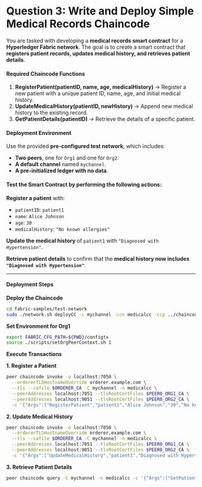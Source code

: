 # Question 3: Write and Deploy Simple Medical Records Chaincode

You are tasked with developing a **medical records smart contract** for a **Hyperledger Fabric network**. The goal is to create a smart contract that **registers patient records, updates medical history, and retrieves patient details**.

#### **Required Chaincode Functions**

1. **RegisterPatient(patientID, name, age, medicalHistory)** → Register a new patient with a unique patient ID, name, age, and initial medical history.
2. **UpdateMedicalHistory(patientID, newHistory)** → Append new medical history to the existing record.
3. **GetPatientDetails(patientID)** → Retrieve the details of a specific patient.

#### **Deployment Environment**

Use the provided **pre-configured test network**, which includes:

* **Two peers**, one for `Org1` and one for `Org2`.
* **A default channel** named `mychannel`.
* **A pre-initialized ledger with no data**.

#### **Test the Smart Contract** by performing the following actions:

**Register a patient** with:

* `patientID`: `patient1`
* `name`: `Alice Johnson`
* `age`: `30`
* `medicalHistory`: `"No known allergies"`

**Update the medical history** of `patient1` with `"Diagnosed with Hypertension"`.

**Retrieve patient details** to confirm that the **medical history now includes `"Diagnosed with Hypertension"`**.

***

#### **Deployment Steps**

**Deploy the Chaincode**

```bash
cd fabric-samples/test-network
sudo ./network.sh deployCC -c mychannel -ccn medicalcc -ccp ../chaincode -ccl go
```

**Set Environment for Org1**

```bash
export FABRIC_CFG_PATH=${PWD}/configtx
source ./scripts/setOrgPeerContext.sh 1
```

**Execute Transactions**

**1. Register a Patient**

```bash
peer chaincode invoke -o localhost:7050 \
  --ordererTLSHostnameOverride orderer.example.com \
  --tls --cafile $ORDERER_CA -C mychannel -n medicalcc \
  --peerAddresses localhost:7051 --tlsRootCertFiles $PEER0_ORG1_CA \
  --peerAddresses localhost:9051 --tlsRootCertFiles $PEER0_ORG2_CA \
  -c '{"Args":["RegisterPatient","patient1","Alice Johnson","30","No known allergies"]}'
```

**2. Update Medical History**

```bash
peer chaincode invoke -o localhost:7050 \
  --ordererTLSHostnameOverride orderer.example.com \
  --tls --cafile $ORDERER_CA -C mychannel -n medicalcc \
  --peerAddresses localhost:7051 --tlsRootCertFiles $PEER0_ORG1_CA \
  --peerAddresses localhost:9051 --tlsRootCertFiles $PEER0_ORG2_CA \
  -c '{"Args":["UpdateMedicalHistory","patient1","Diagnosed with Hypertension"]}'
```

**3. Retrieve Patient Details**

```bash
peer chaincode query -C mychannel -n medicalcc -c '{"Args":["GetPatientDetails","patient1"]}'
```
